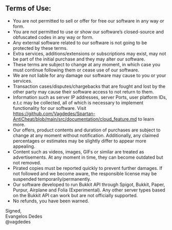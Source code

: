 ## Terms of Use:
* You are not permitted to sell or offer for free our software in any way or form.
* You are not permitted to use or show our software’s closed-source and obfuscated codes in any way or form.
* Any external software related to our software is not going to be protected by these terms.
* Extra services, additions/extensions or subscriptions may exist, may not be part of the initial purchase and they may alter our software.
* These terms are subject to change at any moment, in which case you must continue following them or cease use of our software.
* We are not liable for any damage our software may cause to you or your services.
* Transaction cases/disputes/chargebacks that are fought and lost by the other party may cause their software access to not return to them.
* Information such as server IP addresses, server Ports, user platform IDs, e.t.c may be collected, all of which is necessary to implement functionality for our software. Visit https://github.com/Vagdedes/Spartan-AntiCheat/blob/main/src/documentation/cloud_feature.md to learn more.
* Our offers, product contents and duration of purchases are subject to change at any moment without notification. Additionally, any claimed percentages or estimates may be slightly differ to appear more appealing.
* Content such as videos, images, GIFs or similar are treated as advertisements. At any moment in time, they can become outdated but not removed.
* Pirated copies must be reported quickly to prevent further damages. If not followed and we become aware, the responsible license may be suspended temporarily/permanently.
* Our software developed to run Bukkit API through Spigot, Bukkit, Paper, Purpur, Airplane and Folia (Experimental). Any other server types based on the Bukkit API can work but are not officially supported.
* No refunds, you have been warned.

Signed,<br>
Evangelos Dedes<br>
@vagdedes
